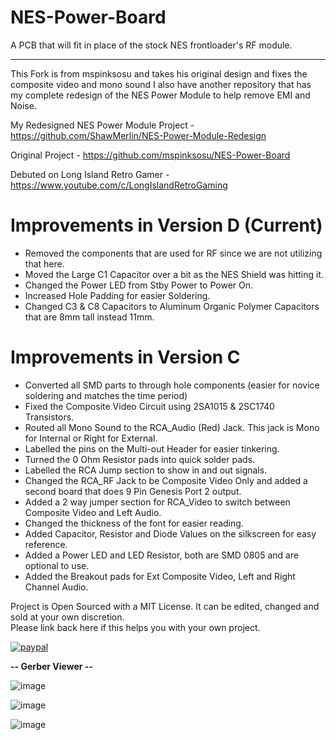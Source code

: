 # NES-Power-Board
A PCB that will fit in place of the stock NES frontloader's RF module.
***
This Fork is from mspinksosu and takes his original design and fixes the composite video and mono sound
I also have another repository that has my complete redesign of the NES Power Module to help remove EMI and Noise.

My Redesigned NES Power Module Project - https://github.com/ShawMerlin/NES-Power-Module-Redesign

Original Project - https://github.com/mspinksosu/NES-Power-Board

Debuted on Long Island Retro Gamer - https://www.youtube.com/c/LongIslandRetroGaming

# Improvements in Version D (Current)
- Removed the components that are used for RF since we are not utilizing that here.
- Moved the Large C1 Capacitor over a bit as the NES Shield was hitting it.
- Changed the Power LED from Stby Power to Power On.
- Increased Hole Padding for easier Soldering.
- Changed C3 & C8 Capacitors to Aluminum Organic Polymer Capacitors that are 8mm tall instead 11mm.

# Improvements in Version C
- Converted all SMD parts to through hole components (easier for novice soldering and matches the time period)
- Fixed the Composite Video Circuit using 2SA1015 & 2SC1740 Transistors.
- Routed all Mono Sound to the RCA_Audio (Red) Jack.  This jack is Mono for Internal or Right for External.
- Labelled the pins on the Multi-out Header for easier tinkering.
- Turned the 0 Ohm Resistor pads into quick solder pads.
- Labelled the RCA Jump section to show in and out signals.
- Changed the RCA_RF Jack to be Composite Video Only and added a second board that does 9 Pin Genesis Port 2 output.
- Added a 2 way jumper section for RCA_Video to switch between Composite Video and Left Audio.
- Changed the thickness of the font for easier reading.
- Added Capacitor, Resistor and Diode Values on the silkscreen for easy reference.
- Added a Power LED and LED Resistor, both are SMD 0805 and are optional to use.
- Added the Breakout pads for Ext Composite Video, Left and Right Channel Audio.

Project is Open Sourced with a MIT License. It can be edited, changed and sold at your own discretion.  
Please link back here if this helps you with your own project.

[![paypal](https://www.paypalobjects.com/en_US/i/btn/btn_donateCC_LG.gif)](https://www.paypal.com/donate/?hosted_button_id=97YFBJX4NXA8W)


**-- Gerber Viewer --**

![image](https://user-images.githubusercontent.com/70423454/157851385-621849d3-6b59-41b4-95cc-d1c1de20b542.png)


![image](https://user-images.githubusercontent.com/70423454/155845263-13174411-8a89-49a9-94dc-73f4287c7ad0.png)


![image](https://user-images.githubusercontent.com/70423454/155845290-7f2093ba-6e6d-428e-b230-7c98344ba051.png)
